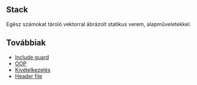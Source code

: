 ## Stack

Egész számokat tároló vektorral ábrázolt statikus verem, alapműveletekkel. 

## Továbbiak

* [Include guard](https://en.wikipedia.org/wiki/Include_guard)
* [OOP](https://prog.hu/cikkek/520/oop-alapok)
* [Kivételkezelés](https://hu.wikipedia.org/wiki/Kiv%C3%A9telkezel%C3%A9s)
* [Header file](http://www.cplusplus.com/forum/articles/10627/)



